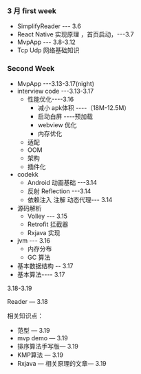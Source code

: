 ### 3 月 first week

* SimplifyReader --- 3.6
* React Native 实现原理 ，首页启动，---3.7
* MvpApp --- 3.8-3.12
* Tcp Udp 网络基础知识

### Second Week

* MvpApp ---3.13-3.17(night)
* interview code ---3.13-3.17
  * 性能优化----3.16
    * 减小 apk体积 ----（18M-12.5M）
    * 启动白屏 ----预加载
    * webview 优化
    * 内存优化
  * 适配
  * OOM
  * 架构
  * 插件化
* codekk
  * Android 动画基础 ---3.14
  * 反射 Reflection ---3.14
  * 依赖注入  注解   动态代理--- 3.14
* 源码解析
  * Volley  --- 3.15
  * Retrofit  拦截器
  * Rxjava 实现
* jvm   --- 3.16
  * 内存分布
  * GC 算法
* 基本数据结构 -- 3.17
* 基本算法---- 3.17

3.18-3.19

Reader — 3.18

相关知识点：

* 范型  — 3.19
* mvp demo — 3.19
* 排序算法手写版— 3.19
* KMP算法  — 3.19
* Rxjava — 相关原理的文章— 3.19